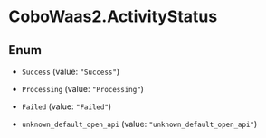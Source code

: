 # CoboWaas2.ActivityStatus

## Enum


* `Success` (value: `"Success"`)

* `Processing` (value: `"Processing"`)

* `Failed` (value: `"Failed"`)

* `unknown_default_open_api` (value: `"unknown_default_open_api"`)


